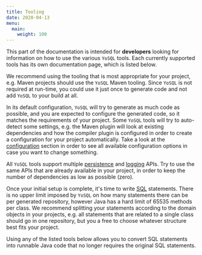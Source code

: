 ```yaml
---
title: Tooling
date: 2020-04-13
menu:
  main:
    weight: 100
---
```


This part of the documentation is intended for **developers** looking for information on how to use the various 
`YoSQL` tools. Each currently supported tools has its own documentation page, which is listed below.

We recommend using the tooling that is most appropriate for your project, e.g. Maven projects should use the `YoSQL` Maven tooling. Since `YoSQL` is not required at run-time, you could use it just once to generate code and not add `YoSQL` to your build at all.

In its default configuration, `YoSQL` will try to generate as much code as possible, and you are expected to configure the generated code, so it matches the requirements of your project. Some `YoSQL` tools will try to auto-detect some settings, e.g. the Maven plugin will look at existing dependencies and how the compiler plugin is configured in order to create a configuration for your project automatically. Take a look at the [configuration](../configuration/) section in order to see all available configuration options in case you want to change something.

All `YoSQL` tools support multiple [persistence](../persistence/) and [logging](../logging/) APIs. Try to use the same APIs that are already available in your project, in order to keep the number of dependencies as low as possible (zero).

Once your initial setup is complete, it's time to write [SQL](../sql/) statements. There is no upper limit imposed by `YoSQL` on how many statements there can be per generated repository, however Java has a hard limit of 65535 methods per class. We recommend splitting your statements according to the domain objects in your projects, e.g. all statements that are related to a single class should go in one repository, but you a free to choose whatever structure best fits your project.

Using any of the listed tools below allows you to convert SQL statements into runnable Java code that no longer requires the original SQL statements.
